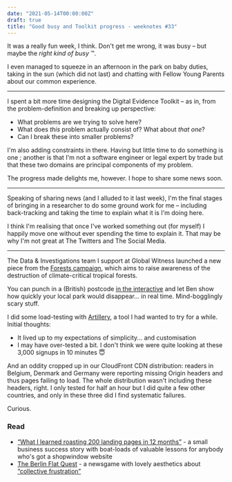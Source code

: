 ```yaml
---
date: "2021-05-14T00:00:00Z"
draft: true
title: "Good busy and Toolkit progress - weeknotes #33"
---
```


It was a really fun week, I think. Don't get me wrong, it was busy – but maybe the _right kind of busy_ ™️.

I even managed to squeeze in an afternoon in the park on baby duties, taking in the sun (which did not last) and chatting with Fellow Young Parents about our common experience.

---

I spent a bit more time designing the Digital Evidence Toolkit – as in, from the problem-definition and breaking up perspective:

- What problems are we trying to solve here?
- What does _this_ problem actually consist of? What about _that one_?
- Can I break these into smaller problems?

I'm also adding constraints in there. Having but little time to do something is one ; another is that I'm not a software engineer or legal expert by trade but that these two domains are principal components of my problem.

The progress made delights me, however. I hope to share some news soon.

---

Speaking of sharing news (and I alluded to it last week), I'm the final stages of bringing in a researcher to do some ground work for me – including back-tracking and taking the time to explain what it is I'm doing here.

I think I'm realising that once I've worked something out (for myself) I happily move one without ever spending the time to explain it. That may be why I'm not great at The Twitters and The Social Media.

---

The Data & Investigations team I support at Global Witness launched a new piece from the [Forests campaign](https://www.globalwitness.org/en/campaigns/forests/), which aims to raise awareness of the destruction of climate-critical tropical forests.

You can punch in a (British) postcode [in the interactive](https://www.globalwitness.org/en/campaigns/forests/how-long-would-your-local-park-survive-deforestation/) and let Ben show how quickly your local park would disappear... in real time. Mind-bogglingly scary stuff.

I did some load-testing with [Artillery](https://artillery.io/), a tool I had wanted to try for a while. Initial thoughts:

- It lived up to my expectations of simplicity... and customisation
- I may have over-tested a bit. I don't think we were quite looking at these 3,000 signups in 10 minutes 😇

And an oddity cropped up in our CloudFront CDN distribution: readers in Belgium, Denmark and Germany were reporting missing Origin headers and thus pages failing to load. The whole distribution wasn't including these headers, right. I only tested for half an hour but I did quite a few other countries, and only in these three did I find systematic failures.

Curious.

### Read

- [“What I learned roasting 200 landing pages in 12 months”](https://blog.roastmylandingpage.com/landing-page-roasts/) - a small business success story with boat-loads of valuable lessons for anybody who's got a shopwindow website
- [The Berlin Flat Quest](https://www.settle-in-berlin.com/berlinflatquest/) - a newsgame with lovely aesthetics about [“collective frustration”](https://www.settle-in-berlin.com/berlin-flat-quest-the-game/)
